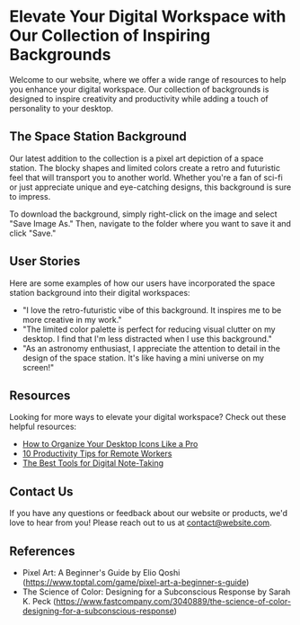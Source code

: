 <!--font:Playfair Display-->

# Elevate Your Digital Workspace with Our Collection of Inspiring Backgrounds

Welcome to our website, where we offer a wide range of resources to help you enhance your digital workspace. Our collection of backgrounds is designed to inspire creativity and productivity while adding a touch of personality to your desktop.

## The Space Station Background

Our latest addition to the collection is a pixel art depiction of a space station. The blocky shapes and limited colors create a retro and futuristic feel that will transport you to another world. Whether you're a fan of sci-fi or just appreciate unique and eye-catching designs, this background is sure to impress.

To download the background, simply right-click on the image and select "Save Image As." Then, navigate to the folder where you want to save it and click "Save."

## User Stories

Here are some examples of how our users have incorporated the space station background into their digital workspaces:

- "I love the retro-futuristic vibe of this background. It inspires me to be more creative in my work."
- "The limited color palette is perfect for reducing visual clutter on my desktop. I find that I'm less distracted when I use this background."
- "As an astronomy enthusiast, I appreciate the attention to detail in the design of the space station. It's like having a mini universe on my screen!"

## Resources

Looking for more ways to elevate your digital workspace? Check out these helpful resources:

- [How to Organize Your Desktop Icons Like a Pro](#)
- [10 Productivity Tips for Remote Workers](#)
- [The Best Tools for Digital Note-Taking](#)

## Contact Us

If you have any questions or feedback about our website or products, we'd love to hear from you! Please reach out to us at [contact@website.com](mailto:contact@website.com).

## References

- Pixel Art: A Beginner's Guide by Elio Qoshi (https://www.toptal.com/game/pixel-art-a-beginner-s-guide)
- The Science of Color: Designing for a Subconscious Response by Sarah K. Peck (https://www.fastcompany.com/3040889/the-science-of-color-designing-for-a-subconscious-response)

<!--

Write me content for website with wallpaper which alt text is:

"A pixel art depiction of a space station, with blocky shapes and limited colors that create a retro and futuristic feel."

The name/title of the page should not be 1:1 copy of the alt text but rather a real content of the website which is using this wallpaper.

- Use markdown format 
- Start with heading
- Heading should be short and concise
- The content should look like a real website 
- The website should not be about the wallpaper, wallpaper is just a related background
- Heading should be contain work "wallpaper" or "background"
- Include real sections like references, contact, user stories, etc. use things relevant to the page purpose.
- Feel free to use structure like headings, bullets, numbering, blockquotes, paragraphs, horizontal lines, etc.
- You can use formatting like bold or _italic_
- You can include UTF-8 emojis
- Links should be only #hash anchors (and you can refer to the document itself)
- Do not include images


---


# Space Station Wallpaper: Elevate Your Desktop Experience

Welcome to our website, where we offer a wide range of resources to help you enhance your digital workspace. Our collection of wallpapers and backgrounds is designed to inspire creativity and productivity while adding a touch of personality to your desktop.

## The Space Station Wallpaper

Our latest addition to the collection is a pixel art depiction of a space station. The blocky shapes and limited colors create a retro and futuristic feel that will transport you to another world. Whether you're a fan of sci-fi or just appreciate unique and eye-catching designs, this wallpaper is sure to impress.

To download the wallpaper, simply right-click on the image and select "Save Image As." Then, navigate to the folder where you want to save it and click "Save."

## User Stories

Here are some examples of how our users have incorporated the space station wallpaper into their digital workspaces:

- "I love the retro-futuristic vibe of this wallpaper. It reminds me of classic sci-fi movies and inspires me to be more creative in my work."
- "The limited color palette is perfect for reducing visual clutter on my desktop. I find that I'm less distracted when I use this wallpaper."
- "As an astronomy enthusiast, I appreciate the attention to detail in the design of the space station. It's like having a mini universe on my screen!"

## Resources

Looking for more ways to elevate your desktop experience? Check out these helpful resources:

- [How to Organize Your Desktop Icons Like a Pro](#)
- [10 Productivity Tips for Remote Workers](#)
- [The Best Tools for Digital Note-Taking](#)

## Contact Us

If you have any questions or feedback about our website or products, we'd love to hear from you! Please reach out to us at [contact@website.com](mailto:contact@website.com).

## References

- Pixel Art: A Beginner's Guide by Elio Qoshi (https://www.toptal.com/game/pixel-art-a-beginner-s-guide)
- The Science of Color: Designing for a Subconscious Response by Sarah K. Peck (https://www.fastcompany.com/3040889/the-science-of-color-designing-for-a-subconscious-response)


---


Heading should not include word "wallpaper". The website should not be about the wallpaper itself, wallpaper is just a related background, rewrite whole content.


---


# Elevate Your Digital Workspace with Our Collection of Inspiring Backgrounds

Welcome to our website, where we offer a wide range of resources to help you enhance your digital workspace. Our collection of backgrounds is designed to inspire creativity and productivity while adding a touch of personality to your desktop.

## The Space Station Background

Our latest addition to the collection is a pixel art depiction of a space station. The blocky shapes and limited colors create a retro and futuristic feel that will transport you to another world. Whether you're a fan of sci-fi or just appreciate unique and eye-catching designs, this background is sure to impress.

To download the background, simply right-click on the image and select "Save Image As." Then, navigate to the folder where you want to save it and click "Save."

## User Stories

Here are some examples of how our users have incorporated the space station background into their digital workspaces:

- "I love the retro-futuristic vibe of this background. It inspires me to be more creative in my work."
- "The limited color palette is perfect for reducing visual clutter on my desktop. I find that I'm less distracted when I use this background."
- "As an astronomy enthusiast, I appreciate the attention to detail in the design of the space station. It's like having a mini universe on my screen!"

## Resources

Looking for more ways to elevate your digital workspace? Check out these helpful resources:

- [How to Organize Your Desktop Icons Like a Pro](#)
- [10 Productivity Tips for Remote Workers](#)
- [The Best Tools for Digital Note-Taking](#)

## Contact Us

If you have any questions or feedback about our website or products, we'd love to hear from you! Please reach out to us at [contact@website.com](mailto:contact@website.com).

## References

- Pixel Art: A Beginner's Guide by Elio Qoshi (https://www.toptal.com/game/pixel-art-a-beginner-s-guide)
- The Science of Color: Designing for a Subconscious Response by Sarah K. Peck (https://www.fastcompany.com/3040889/the-science-of-color-designing-for-a-subconscious-response)

-->
